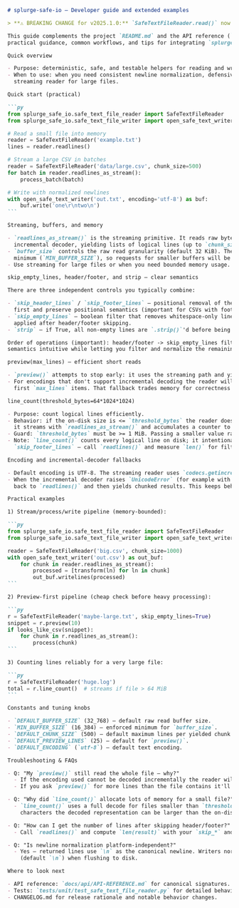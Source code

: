 ````markdown
# splurge-safe-io — Developer guide and extended examples

> **⚠️ BREAKING CHANGE for v2025.1.0:** `SafeTextFileReader.read()` now returns a `str` containing the entire normalized file content instead of a `list[str]` of lines. Use `SafeTextFileReader.readlines()` to get a list of lines.

This guide complements the project `README.md` and the API reference (`docs/api/API-REFERENCE.md`) with
practical guidance, common workflows, and tips for integrating `splurge-safe-io` into applications.

Quick overview

- Purpose: deterministic, safe, and testable helpers for reading and writing text files.
- When to use: when you need consistent newline normalization, defensive path validation, or a memory-bounded
  streaming reader for large files.

Quick start (practical)

```py
from splurge_safe_io.safe_text_file_reader import SafeTextFileReader
from splurge_safe_io.safe_text_file_writer import open_safe_text_writer

# Read a small file into memory
reader = SafeTextFileReader('example.txt')
lines = reader.readlines()

# Stream a large CSV in batches
reader = SafeTextFileReader('data/large.csv', chunk_size=500)
for batch in reader.readlines_as_stream():
    process_batch(batch)

# Write with normalized newlines
with open_safe_text_writer('out.txt', encoding='utf-8') as buf:
    buf.write('one\r\ntwo\n')
```

Streaming, buffers, and memory

- `readlines_as_stream()` is the streaming primitive. It reads raw bytes in `buffer_size` chunks and decodes via an
  incremental decoder, yielding lists of logical lines (up to `chunk_size` each).
- `buffer_size` controls the raw read granularity (default 32 KiB). The implementation enforces a reasonable
  minimum (`MIN_BUFFER_SIZE`), so requests for smaller buffers will be rounded up.
- Use streaming for large files or when you need bounded memory usage. Use `readlines()` for convenience with small files.

skip_empty_lines, header/footer, and strip — clear semantics

There are three independent controls you typically combine:

- `skip_header_lines` / `skip_footer_lines` — positional removal of the first/last N logical lines. These are applied
  first and preserve positional semantics (important for CSVs with footers/metadata).
- `skip_empty_lines` — boolean filter that removes whitespace-only lines (definition: `line.strip() == ""`). This is
  applied after header/footer skipping.
- `strip` — if True, all non-empty lines are `.strip()`'d before being returned.

Order of operations (important): header/footer -> skip_empty_lines filter -> strip. This ordering keeps header/footer
semantics intuitive while letting you filter and normalize the remaining content.

preview(max_lines) — efficient short reads

- `preview()` attempts to stop early: it uses the streaming path and yields the first `max_lines` lines (post-filtering).
- For encodings that don't support incremental decoding the reader will fall back to a full `readlines()` and then slice the
  first `max_lines` items. That fallback trades memory for correctness and is deterministic.

line_count(threshold_bytes=64*1024*1024)

- Purpose: count logical lines efficiently.
- Behavior: if the on-disk size is <= `threshold_bytes` the reader does a full decode and returns `len(lines)`. If larger,
  it streams with `readlines_as_stream()` and accumulates a counter to avoid building a full list.
- Guard: `threshold_bytes` must be >= 1 MiB. Passing a smaller value raises `SplurgeSafeIoParameterError`.
- Note: `line_count()` counts every logical line on disk; it intentionally does not apply `skip_header_lines` or
  `skip_footer_lines` — call `readlines()` and measure `len()` for filtered counts.

Encoding and incremental-decoder fallbacks

- Default encoding is UTF-8. The streaming reader uses `codecs.getincrementaldecoder(encoding)`.
- When the incremental decoder raises `UnicodeError` (for example with some UTF-16 files missing BOM), the reader falls
  back to `readlines()` and then yields chunked results. This keeps behavior correct at the cost of memory on that path.

Practical examples

1) Stream/process/write pipeline (memory-bounded):

```py
from splurge_safe_io.safe_text_file_reader import SafeTextFileReader
from splurge_safe_io.safe_text_file_writer import open_safe_text_writer

reader = SafeTextFileReader('big.csv', chunk_size=1000)
with open_safe_text_writer('out.csv') as out_buf:
    for chunk in reader.readlines_as_stream():
        processed = [transform(ln) for ln in chunk]
        out_buf.writelines(processed)
```

2) Preview-first pipeline (cheap check before heavy processing):

```py
r = SafeTextFileReader('maybe-large.txt', skip_empty_lines=True)
snippet = r.preview(10)
if looks_like_csv(snippet):
    for chunk in r.readlines_as_stream():
        process(chunk)
```

3) Counting lines reliably for a very large file:

```py
r = SafeTextFileReader('huge.log')
total = r.line_count()  # streams if file > 64 MiB
```

Constants and tuning knobs

- `DEFAULT_BUFFER_SIZE` (32_768) — default raw read buffer size.
- `MIN_BUFFER_SIZE` (16_384) — enforced minimum for `buffer_size`.
- `DEFAULT_CHUNK_SIZE` (500) — default maximum lines per yielded chunk.
- `DEFAULT_PREVIEW_LINES` (25) — default for `preview()`.
- `DEFAULT_ENCODING` (`utf-8`) — default text encoding.

Troubleshooting & FAQs

- Q: "My `preview()` still read the whole file — why?"
  - If the encoding used cannot be decoded incrementally the reader will fall back to a full `readlines()`.
  - If you ask `preview()` for more lines than the file contains it'll read to EOF.

- Q: "Why did `line_count()` allocate lots of memory for a small file?"
  - `line_count()` uses a full decode for files smaller than `threshold_bytes`. For files with many multi-byte
    characters the decoded representation can be larger than the on-disk size.

- Q: "How can I get the number of lines after skipping header/footer?"
  - Call `readlines()` and compute `len(result)` with your `skip_*` and `skip_empty_lines` settings applied.

- Q: "Is newline normalization platform-independent?"
  - Yes — returned lines use `\n` as the canonical newline. Writers normalize newlines to the chosen canonical newline
    (default `\n`) when flushing to disk.

Where to look next

- API reference: `docs/api/API-REFERENCE.md` for canonical signatures.
- Tests: `tests/unit/test_safe_text_file_reader.py` for detailed behavior and encoding-fallback cases.
- CHANGELOG.md for release rationale and notable behavior changes.

````
